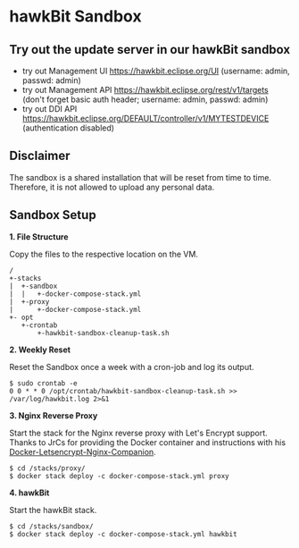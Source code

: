 hawkBit Sandbox
===

## Try out the update server in our hawkBit sandbox

- try out Management UI https://hawkbit.eclipse.org/UI (username: admin, passwd: admin)
- try out Management API https://hawkbit.eclipse.org/rest/v1/targets (don't forget basic auth header; username: admin, passwd: admin)
- try out DDI API https://hawkbit.eclipse.org/DEFAULT/controller/v1/MYTESTDEVICE (authentication disabled)


## Disclaimer

The sandbox is a shared installation that will be reset from time to time. Therefore, it is not allowed to upload
any personal data. 


## Sandbox Setup

**1. File Structure** 

Copy the files to the respective location on the VM. 

```
/
+-stacks
|  +-sandbox
|  |   +-docker-compose-stack.yml
|  +-proxy
|      +-docker-compose-stack.yml  
+- opt
   +-crontab
       +-hawkbit-sandbox-cleanup-task.sh      
```

**2. Weekly Reset**

Reset the Sandbox once a week with a cron-job and log its output.

```
$ sudo crontab -e
0 0 * * 0 /opt/crontab/hawkbit-sandbox-cleanup-task.sh >> /var/log/hawkbit.log 2>&1
```

**3. Nginx Reverse Proxy**

Start the stack for the Nginx reverse proxy with Let's Encrypt support. Thanks to JrCs for providing the Docker container
 and instructions with his [Docker-Letsencrypt-Nginx-Companion](https://github.com/JrCs/docker-letsencrypt-nginx-proxy-companion).

```
$ cd /stacks/proxy/
$ docker stack deploy -c docker-compose-stack.yml proxy
```

**4. hawkBit**

Start the hawkBit stack.

```
$ cd /stacks/sandbox/
$ docker stack deploy -c docker-compose-stack.yml hawkbit
```